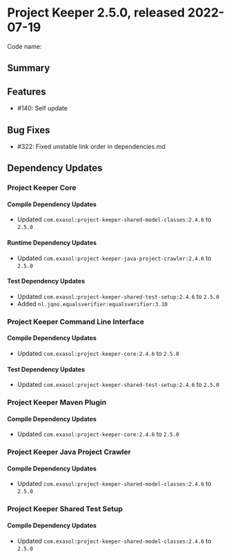 # Project Keeper 2.5.0, released 2022-07-19

Code name:

## Summary

## Features

* #140: Self update

## Bug Fixes

* #322: Fixed unstable link order in dependencies.md

## Dependency Updates

### Project Keeper Core

#### Compile Dependency Updates

* Updated `com.exasol:project-keeper-shared-model-classes:2.4.6` to `2.5.0`

#### Runtime Dependency Updates

* Updated `com.exasol:project-keeper-java-project-crawler:2.4.6` to `2.5.0`

#### Test Dependency Updates

* Updated `com.exasol:project-keeper-shared-test-setup:2.4.6` to `2.5.0`
* Added `nl.jqno.equalsverifier:equalsverifier:3.10`

### Project Keeper Command Line Interface

#### Compile Dependency Updates

* Updated `com.exasol:project-keeper-core:2.4.6` to `2.5.0`

#### Test Dependency Updates

* Updated `com.exasol:project-keeper-shared-test-setup:2.4.6` to `2.5.0`

### Project Keeper Maven Plugin

#### Compile Dependency Updates

* Updated `com.exasol:project-keeper-core:2.4.6` to `2.5.0`

### Project Keeper Java Project Crawler

#### Compile Dependency Updates

* Updated `com.exasol:project-keeper-shared-model-classes:2.4.6` to `2.5.0`

### Project Keeper Shared Test Setup

#### Compile Dependency Updates

* Updated `com.exasol:project-keeper-shared-model-classes:2.4.6` to `2.5.0`
